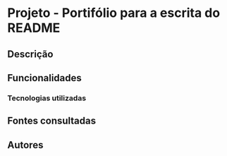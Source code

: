 # Projeto - Portifólio para a escrita do README

## Descrição 

## Funcionalidades

### Tecnologias utilizadas

## Fontes consultadas

## Autores 